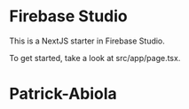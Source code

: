 # Firebase Studio

This is a NextJS starter in Firebase Studio.

To get started, take a look at src/app/page.tsx.
# Patrick-Abiola

